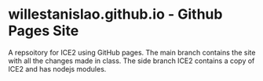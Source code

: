 # willestanislao.github.io - Github Pages Site

 A repsoitory for ICE2 using GitHub pages.
 The main branch contains the site with all the changes made in class.
 The side branch ICE2 contains a copy of ICE2 and has nodejs modules.
 
